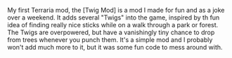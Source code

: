 My first Terraria mod, the [Twig Mod] is a mod I made for fun and as a joke over a weekend. It adds several "Twigs" into the game, inspired by th fun idea of finding really nice sticks while on a walk through a park or forest. The Twigs are overpowered, but have a vanishingly tiny chance to drop from trees whenever you punch them. It's a simple mod and I probably won't add much more to it, but it was some fun code to mess around with. 